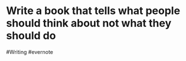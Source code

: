 # Write a book that tells what people should think about not what they should do

\#Writing #evernote

